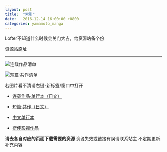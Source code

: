 ```yaml
---
layout: post
title:  "索引"
date:   2016-12-14 16:00:00 +0800
categories: yamamoto_manga
---
```

Lofter不知道什么时候会关门大吉，给资源站备个份

资源站[原址](http://yamamotomanga.lofter.com/)

- - - 

![连载作品清单](https://lchuo.github.io/ymmt_lib/media/list-01.jpg)

![短篇·共作清单](https://lchuo.github.io/ymmt_lib/media/list-02.jpg)

若图片看不清请右键-新标签/窗口中打开

- [连载作品·单行本（日文）](https://lchuo.github.io/ymmt_lib/yamamoto_manga/2016/12/14/longjp.html)

- [短篇·共作（日文）](https://lchuo.github.io/ymmt_lib/yamamoto_manga/2016/12/14/shortjp.html)

- [中文单行本](https://lchuo.github.io/ymmt_lib/yamamoto_manga/2016/12/14/longch.html)

- [衍伸影视作品](https://lchuo.github.io/ymmt_lib/yamamoto_manga/2016/12/14/media.html)

**请去各自对应的页面下载需要的资源**
资源失效或链接有误请联系站主
不定期更新补充内容
